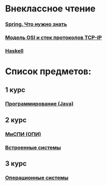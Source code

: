 # Внеклассное чтение

### [Spring. Что нужно знать](Spring/README.md)
### [Модель OSI и стек протоколов TCP-IP](OSI/README.md)
### [Haskell](Haskell/README.md)

# Список предметов:

## 1 курс
### [Программирование (Java)](Programming/README.md)

## 2 курс
### [МиСПИ (ОПИ)](MISPI/README.md)
### [Встроенные системы](ES/README.md)

## 3 курс
### [Операционные системы](OS/README.md)